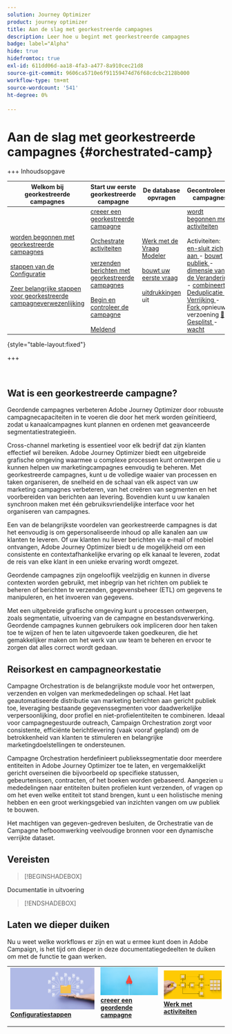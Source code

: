 ```yaml
---
solution: Journey Optimizer
product: journey optimizer
title: Aan de slag met georkestreerde campagnes
description: Leer hoe u begint met georkestreerde campagnes
badge: label="Alpha"
hide: true
hidefromtoc: true
exl-id: 611dd06d-aa18-4fa3-a477-8a910cec21d8
source-git-commit: 9606ca5710e6f91159474d76f68cdcbc2128b000
workflow-type: tm+mt
source-wordcount: '541'
ht-degree: 0%

---
```


# Aan de slag met georkestreerde campagnes {#orchestrated-camp}


+++ Inhoudsopgave

| Welkom bij georkestreerde campagnes | Start uw eerste georkestreerde campagne | De database opvragen | Gecontroleerde campagnes |
|---|---|---|---|
| [ worden begonnen met georkestreerde campagnes ](gs-orchestrated-campaigns.md)<br/><br/>[ stappen van de Configuratie ](configuration-steps.md)<br/><br/>[ Zeer belangrijke stappen voor georkestreerde campagneverwezenlijking ](gs-campaign-creation.md) | [ creeer een georkestreerde campagne ](create-orchestrated-campaign.md)<br/><br/>[ Orchestrate activiteiten ](orchestrate-activities.md)<br/><br/>[ verzenden berichten met georkestreerde campagnes ](send-messages.md)<br/><br/>[ Begin en controleer de campagne ](start-monitor-campaigns.md)<br/><br/>[ Meldend ](reporting-campaigns.md) | [ Werk met de Vraag Modeler ](orchestrated-query-modeler.md)<br/><br/>[ bouwt uw eerste vraag ](build-query.md)<br/><br/>[ uitdrukkingen ](edit-expressions.md) uit | [ wordt begonnen met activiteiten ](activities/about-activities.md)<br/><br/> Activiteiten:<br/>[ en-sluit zich aan ](activities/and-join.md) - [ bouwt publiek ](activities/build-audience.md) - [ dimensie van de Verandering ](activities/change-dimension.md) - [ combineert ](activities/combine.md) - [ Deduplicatie ](activities/deduplication.md) - [ Verrijking ](activities/enrichment.md) - [ Fork ](activities/fork.md) opnieuw verzoening [&#128279;](activities/reconciliation.md) - [ Gesplitst ](activities/split.md) - [ wacht ](activities/wait.md) |

{style="table-layout:fixed"}

+++

<br/>

## Wat is een georkestreerde campagne?

Geordende campagnes verbeteren Adobe Journey Optimizer door robuuste campagnecapaciteiten in te voeren die door het merk worden geïnitieerd, zodat u kanaalcampagnes kunt plannen en ordenen met geavanceerde segmentatiestrategieën.

Cross-channel marketing is essentieel voor elk bedrijf dat zijn klanten effectief wil bereiken. Adobe Journey Optimizer biedt een uitgebreide grafische omgeving waarmee u complexe processen kunt ontwerpen die u kunnen helpen uw marketingcampagnes eenvoudig te beheren. Met georkestreerde campagnes, kunt u de volledige waaier van processen en taken organiseren, de snelheid en de schaal van elk aspect van uw marketing campagnes verbeteren, van het creëren van segmenten en het voorbereiden van berichten aan levering. Bovendien kunt u uw kanalen synchroon maken met één gebruiksvriendelijke interface voor het organiseren van campagnes.

Een van de belangrijkste voordelen van georkestreerde campagnes is dat het eenvoudig is om gepersonaliseerde inhoud op alle kanalen aan uw klanten te leveren. Of uw klanten nu liever berichten via e-mail of mobiel ontvangen, Adobe Journey Optimizer biedt u de mogelijkheid om een consistente en contextafhankelijke ervaring op elk kanaal te leveren, zodat de reis van elke klant in een unieke ervaring wordt omgezet.

Geordende campagnes zijn ongelooflijk veelzijdig en kunnen in diverse contexten worden gebruikt, met inbegrip van het richten om publiek te beheren of berichten te verzenden, gegevensbeheer (ETL) om gegevens te manipuleren, en het invoeren van gegevens.

Met een uitgebreide grafische omgeving kunt u processen ontwerpen, zoals segmentatie, uitvoering van de campagne en bestandsverwerking. Geordende campagnes kunnen gebruikers ook impliceren door hen taken toe te wijzen of hen te laten uitgevoerde taken goedkeuren, die het gemakkelijker maken om het werk van uw team te beheren en ervoor te zorgen dat alles correct wordt gedaan.

## Reisorkest en campagneorkestatie

Campagne Orchestration is de belangrijkste module voor het ontwerpen, verzenden en volgen van merkmededelingen op schaal. Het laat geautomatiseerde distributie van marketing berichten aan gericht publiek toe, leveraging bestaande gegevenssegmenten voor daadwerkelijke verpersoonlijking, door profiel en niet-profielentiteiten te combineren. Ideaal voor campagnegestuurde outreach, Campaign Orchestration zorgt voor consistente, efficiënte berichtlevering (vaak vooraf gepland) om de betrokkenheid van klanten te stimuleren en belangrijke marketingdoelstellingen te ondersteunen.

Campagne Orchestration herdefinieert publiekssegmentatie door meerdere entiteiten in Adobe Journey Optimizer toe te laten, en vergemakkelijkt gericht overseinen die bijvoorbeeld op specifieke statussen, gebeurtenissen, contracten, of het boeken worden gebaseerd. Aangezien u mededelingen naar entiteiten buiten profielen kunt verzenden, of vragen op om het even welke entiteit tot stand brengen, kunt u een holistische mening hebben en een groot werkingsgebied van inzichten vangen om uw publiek te bouwen.

Het machtigen van gegeven-gedreven besluiten, de Orchestratie van de Campagne hefboomwerking veelvoudige bronnen voor een dynamische verrijkte dataset.

## Vereisten

>[!BEGINSHADEBOX]

Documentatie in uitvoering

>[!ENDSHADEBOX]

<!--prerequisites & permissions-->

## Laten we dieper duiken

Nu u weet welke workflows er zijn en wat u ermee kunt doen in Adobe Campaign, is het tijd om dieper in deze documentatiegedeelten te duiken om met de functie te gaan werken.

<table style="table-layout:fixed"><tr style="border: 0;">
<td>
<a href="gs-campaign-creation.md">
<img alt="Workflows openen en beheren" src="assets/do-not-localize/workflow-access.jpeg">
</a>
<div>
<a href="gs-campaign-creation.md"><strong>Configuratiestappen</strong></a>
</div>
<p>
</td>
<td>
<a href="create-orchestrated-campaign.md">
<img alt="Lood" src="assets/do-not-localize/workflow-create.jpeg">
</a>
<div><a href="create-orchestrated-campaign.md"><strong> creeer een geordende campagne </strong>
</div>
<p>
</td>
<td>
<a href="activities/about-activities.md">
<img alt="Onfrequent" src="assets/do-not-localize/workflow-activities.jpeg">
</a>
<div>
<a href="activities/about-activities.md"><strong> Werk met activiteiten </strong></a>
</div>
<p></td>
</tr></table>

